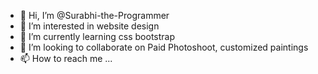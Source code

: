 - 👋 Hi, I’m @Surabhi-the-Programmer
- 👀 I’m interested in website design
- 🌱 I’m currently learning css bootstrap
- 💞️ I’m looking to collaborate on Paid Photoshoot, customized paintings 
- 📫 How to reach me ...

<!---
Surabhi-the-Programmer/Surabhi-the-Programmer is a ✨ special ✨ repository because its `README.md` (this file) appears on your GitHub profile.
You can click the Preview link to take a look at your changes.
--->
